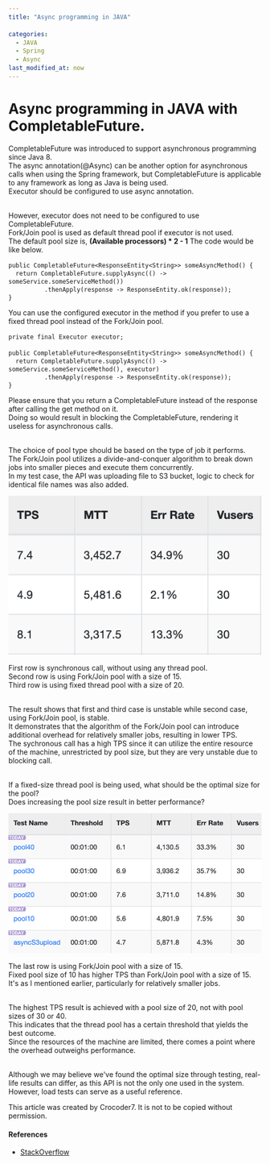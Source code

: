 ```yaml
---
title: "Async programming in JAVA"

categories: 
  - JAVA
  - Spring
  - Async
last_modified_at: now
---
```

# Async programming in JAVA with CompletableFuture.

CompletableFuture was introduced to support asynchronous programming since Java 8. <br/>
The async annotation(@Async) can be another option for asynchronous calls when using the Spring framework, but CompletableFuture is applicable to any framework as long as Java is being used. <br/>
Executor should be configured to use async annotation. <br/><br/>

However, executor does not need to be configured to use CompletableFuture. <br/>
Fork/Join pool is used as default thread pool if executor is not used. <br/>
The default pool size is, **(Available processors) * 2 - 1**
The code would be like below.

```
public CompletableFuture<ResponseEntity<String>> someAsyncMethod() {
  return CompletableFuture.supplyAsync(() -> someService.someServiceMethod())
          .thenApply(response -> ResponseEntity.ok(response));
}
```

You can use the configured executor in the method if you prefer to use a fixed thread pool instead of the Fork/Join pool.

```
private final Executor executor;

public CompletableFuture<ResponseEntity<String>> someAsyncMethod() {
  return CompletableFuture.supplyAsync(() -> someService.someServiceMethod(), executor)
          .thenApply(response -> ResponseEntity.ok(response));
}
```

Please ensure that you return a CompletableFuture instead of the response after calling the get method on it. <br/>
Doing so would result in blocking the CompletableFuture, rendering it useless for asynchronous calls. <br/><br/>

The choice of pool type should be based on the type of job it performs. <br/>
The Fork/Join pool utilizes a divide-and-conquer algorithm to break down jobs into smaller pieces and execute them concurrently. <br/>
In my test case, the API was uploading file to S3 bucket, logic to check for identical file names was also added. <br/>

![AsyncSummary](/assets/images/AsyncSummary.png)

First row is synchronous call, without using any thread pool. <br/>
Second row is using Fork/Join pool with a size of 15. <br/>
Third row is using fixed thread pool with a size of 20. <br/><br/>

The result shows that first and third case is unstable while second case, using Fork/Join pool, is stable. <br/>
It demonstrates that the algorithm of the Fork/Join pool can introduce additional overhead for relatively smaller jobs, resulting in lower TPS. <br/>
The sychronous call has a high TPS since it can utilize the entire resource of the machine, unrestricted by pool size, but they are very unstable due to blocking call. <br/><br/>

If a fixed-size thread pool is being used, what should be the optimal size for the pool? <br/>
Does increasing the pool size result in better performance? <br/>

![poolSizeCompare](/assets/images/poolSizeCompare.png)

The last row is using Fork/Join pool with a size of 15. <br/>
Fixed pool size of 10 has higher TPS than Fork/Join pool with a size of 15. <br/>
It's as I mentioned earlier, particularly for relatively smaller jobs. <br/><br/>

The highest TPS result is achieved with a pool size of 20, not with pool sizes of 30 or 40. <br/>
This indicates that the thread pool has a certain threshold that yields the best outcome. <br/>
Since the resources of the machine are limited, there comes a point where the overhead outweighs performance. <br/><br/>

Although we may believe we've found the optimal size through testing, real-life results can differ, as this API is not the only one used in the system. <br/>
However, load tests can serve as a useful reference.

This article was created by Crocoder7. It is not to be copied without permission.

#### References
  * [StackOverflow](https://stackoverflow.com/questions/45460577/default-forkjoinpool-executor-taking-long-time)
